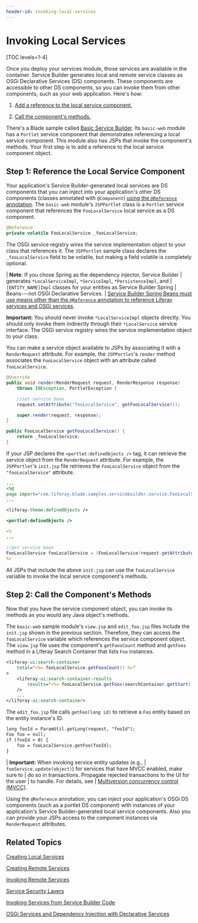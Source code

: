 ```yaml
---
header-id: invoking-local-services
---
```


# Invoking Local Services

[TOC levels=1-4]

Once you deploy your services module, those services are available in the
container. Service Builder generates local and remote service classes as OSGi
Declarative Services (DS) components. These components are accessible to other
DS components, so you can invoke them from other components, such as your web
application. Here's how:

1. [Add a reference to the local service component.](#step-1-reference-the-local-service-component) 

2. [Call the component's methods.](#step-2-call-the-service-component-methods)

There's a Blade sample called 
[Basic Service Builder](/docs/7-2/reference/-/knowledge_base/r/service-builder-samples).
Its `basic-web` module has a `Portlet` service component that demonstrates
referencing a local service component. This module also has JSPs that invoke the
component's methods. Your first step is to add a reference to the local service
component object.

## Step 1: Reference the Local Service Component

Your application's Service Builder-generated local services are DS components
that you can inject into your application's other DS components (classes
annotated with `@Component`)
[using the `@Reference` annotation](/docs/7-2/frameworks/-/knowledge_base/f/osgi-services-and-dependency-injection-with-declarative-services).
The `basic-web` module's `JSPPortlet` class is a `Portlet` service component
that references the `FooLocalService` local service as a DS component.

```java
@Reference
private volatile FooLocalService _fooLocalService;
```

The OSGi service registry wires the service implementation object to your class
that references it. The `JSPPortlet` sample class declares the
`_fooLocalService` field to be volatile, but making a field volatile is
completely optional. 

| **Note**: If you chose Spring as the dependency injector, Service Builder
| generates `*LocalServiceImpl`, `*ServiceImpl`, `*PersistenceImpl`, and
| `[ENTITY_NAME]Impl` classes for your entities as Service Builder Spring
| Beans---not OSGi Declarative Services. 
| [Service Builder Spring Beans must use means other than the `@Reference` annotation to reference Liferay services and OSGi services](/docs/7-2/appdev/-/knowledge_base/a/invoking-services-from-service-builder-code).

**Important:** You should never invoke `*LocalServiceImpl` objects directly. You
should only invoke them indirectly through their `*LocalService` service
interface. The OSGi service registry wires the service implementation object to
your class. 

You can make a service object available to JSPs by associating it with a
`RenderRequest` attribute. For example, the `JSPPortlet`'s `render` method
associates the `FooLocalService` object with an attribute called
`fooLocalService`. 

```java
@Override
public void render(RenderRequest request, RenderResponse response)
    throws IOException, PortletException {

    //set service bean
    request.setAttribute("fooLocalService", getFooLocalService());

    super.render(request, response);
}

public FooLocalService getFooLocalService() {
    return _fooLocalService;
}
```

If your JSP declares the `<portlet:defineObjects />` tag, it can retrieve the
service object from the `RenderRequest` attribute. For example, the
`JSPPortlet`'s `init.jsp` file retrieves the `FooLocalService` object from the
`"fooLocalService"` attribute. 

```jsp
...
<%@
page import="com.liferay.blade.samples.servicebuilder.service.FooLocalService" %>
...

<liferay-theme:defineObjects />

<portlet:defineObjects />

<%
...

//get service bean
FooLocalService fooLocalService = (FooLocalService)request.getAttribute("fooLocalService");
%>
```

All JSPs that include the above `init.jsp` can use the `fooLocalService`
variable to invoke the local service component's methods. 

## Step 2: Call the Component's Methods

Now that you have the service component object, you can invoke its methods as
you would any Java object's methods. 

The `basic-web` sample module's `view.jsp` and `edit_foo.jsp` files include the
`init.jsp` shown in the previous section. Therefore, they can access the
`fooLocalService` variable which references the service component object. The
`view.jsp` file uses the component's `getFoosCount` method and `getFoos` method
in a Liferay Search Container that lists `Foo` instances. 

```jsp
<liferay-ui:search-container
    total="<%= fooLocalService.getFoosCount() %>"
>
    <liferay-ui:search-container-results
        results="<%= fooLocalService.getFoos(searchContainer.getStart(), searchContainer.getEnd()) %>"
    />
    ...
</liferay-ui:search-container>
```

The `edit_foo.jsp` file calls `getFoo(long id)` to retrieve a `Foo` entity based
on the entity instance's ID.

```jsp
long fooId = ParamUtil.getLong(request, "fooId");
Foo foo = null;
if (fooId > 0) {
    foo = fooLocalService.getFoo(fooId);
}
```

| **Important:** When invoking service entity updates (e.g., 
| `fooService.update(object)`) for services that have MVCC enabled, make sure to 
| do so in transactions. Propagate rejected transactions to the UI for the user 
| to handle. For details, see 
| [Multiversion concurrency control (MVCC)](/docs/7-2/appdev/-/knowledge_base/a/defining-global-service-information#multiversion-concurrency-control-mvcc).

Using the `@Reference` annotation, you can inject your application's OSGi DS
components (such as a portlet DS component) with instances of your application's
Service Builder-generated local service components. Also you can provide your
JSPs access to the component instances via `RenderRequest` attributes. 

## Related Topics

[Creating Local Services](/docs/7-2/appdev/-/knowledge_base/a/creating-local-services)

[Creating Remote Services](/docs/7-2/appdev/-/knowledge_base/a/creating-remote-services)

[Invoking Remote Services](/docs/7-2/appdev/-/knowledge_base/a/invoking-remote-services)

[Service Security Layers](/docs/7-2/appdev/-/knowledge_base/a/service-security-layers)

[Invoking Services from Service Builder Code](/docs/7-2/appdev/-/knowledge_base/a/invoking-services-from-service-builder-code)

[OSGi Services and Dependency Injection with Declarative Services](/docs/7-2/frameworks/-/knowledge_base/f/osgi-services-and-dependency-injection-with-declarative-services)
